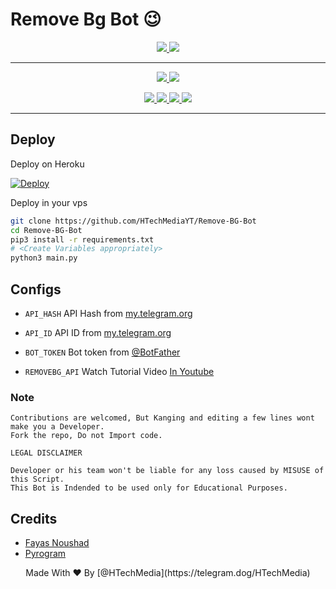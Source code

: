 # Remove Bg Bot 😉 

  </a>
</p>
<p align="center">
  <a href="https://github.com/HTechMediaYT/Remove-BG-Bot/stars">
    <img src="https://img.shields.io/github/stars/HTechMediaYT/Remove-BG-Bot?label=Star&style=social"
  </a>
  
  <a href="https://github.com/HTechMediaYT/Remove-BG-Bot/fork">
    <img src="https://img.shields.io/github/forks/HTechMediaYT/Remove-BG-Bot?label=Fork&style=social">
  </a>  

---
    
<p align="center">
  <a href="https://www.youtube.com/channel/UCrAM4Fg0zn7uLgAAfII-SWQ">
    <img src="https://img.shields.io/badge/youtube-grey?style=for-the-badge&logo=youtube"/>
  </a>
  <a href="https://github.com/HTechMediaYT">
    <img src="https://img.shields.io/github/followers/HTechMediaYT?label=GitHub&logo=github&style=for-the-badge&color=blue"/>
  </a>  
</p>  
<p align="center">  
  <a href="https://instagram.com/h_tech_media">
    <img src="https://img.shields.io/badge/Instagram-grey?style=for-the-badge&logo=instagram"/>
  </a>
  <a href="https://www.facebook.com/HTechMediaYT">
    <img src="https://img.shields.io/badge/facebook-grey?style=for-the-badge&logo=facebook"/>
  </a> 
  <a href="https://telegram.me/HTechMedia">
    <img src="https://img.shields.io/badge/Telegram-grey?style=for-the-badge&logo=telegram"/>
  </a>
  <a href="https://telegram.me/HTechMediaSupport">
    <img src="https://img.shields.io/badge/Support-grey?style=for-the-badge&logo=telegram"/>
  </a>  
</p>

---    
  
## Deploy

Deploy on Heroku

[![Deploy](https://www.herokucdn.com/deploy/button.svg)](https://heroku.com/deploy?template=https://github.com/HTechMediaYT/Remove-BG-Bot/)

Deploy in your vps

```sh
git clone https://github.com/HTechMediaYT/Remove-BG-Bot
cd Remove-BG-Bot
pip3 install -r requirements.txt
# <Create Variables appropriately>
python3 main.py
```  
  
## Configs

* `API_HASH` API Hash from [my.telegram.org](https://my.telegram.org/)

* `API_ID` API ID from [my.telegram.org](https://my.telegram.org/)

* `BOT_TOKEN` Bot token from [@BotFather](https://telegram.dog/BotFather)

* `REMOVEBG_API` Watch Tutorial Video [In Youtube](https://www.youtube.com)
  
### Note

```
Contributions are welcomed, But Kanging and editing a few lines wont make you a Developer.
Fork the repo, Do not Import code.

```
  
```
LEGAL DISCLAIMER

Developer or his team won't be liable for any loss caused by MISUSE of this Script.
This Bot is Indended to be used only for Educational Purposes.

```  
  
## Credits
  
- [Fayas Noushad](https://github.com/FayasNoushad)
- [Pyrogram](https://github.com/pyrogram/pyrogram)
  
<p align="center"> 
Made With ❤ By [@HTechMedia](https://telegram.dog/HTechMedia)
